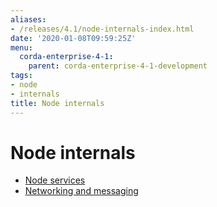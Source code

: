 ```yaml
---
aliases:
- /releases/4.1/node-internals-index.html
date: '2020-01-08T09:59:25Z'
menu:
  corda-enterprise-4-1:
    parent: corda-enterprise-4-1-development
tags:
- node
- internals
title: Node internals
---
```



# Node internals



* [Node services](node-services.md)
* [Networking and messaging](messaging.md)



